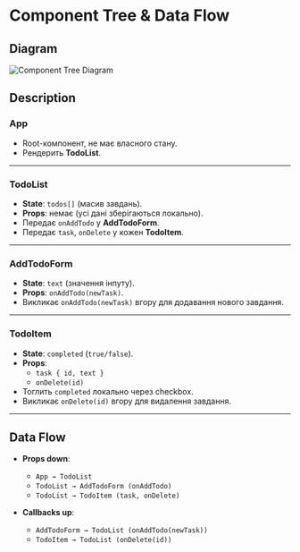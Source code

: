 # Component Tree & Data Flow

## Diagram
![Component Tree Diagram](./assets/image.drawio.png)

## Description

### App
- Root-компонент, не має власного стану.
- Рендерить **TodoList**.

---

### TodoList
- **State**: `todos[]` (масив завдань).
- **Props**: немає (усі дані зберігаються локально).
- Передає `onAddTodo` у **AddTodoForm**.
- Передає `task`, `onDelete` у кожен **TodoItem**.

---

### AddTodoForm
- **State**: `text` (значення інпуту).
- **Props**: `onAddTodo(newTask)`.
- Викликає `onAddTodo(newTask)` вгору для додавання нового завдання.

---

### TodoItem
- **State**: `completed` (`true/false`).
- **Props**:
  - `task { id, text }`
  - `onDelete(id)`
- Тоглить `completed` локально через checkbox.
- Викликає `onDelete(id)` вгору для видалення завдання.

---

## Data Flow
- **Props down**:
  - `App → TodoList`
  - `TodoList → AddTodoForm (onAddTodo)`
  - `TodoList → TodoItem (task, onDelete)`

- **Callbacks up**:
  - `AddTodoForm → TodoList (onAddTodo(newTask))`
  - `TodoItem → TodoList (onDelete(id))`
